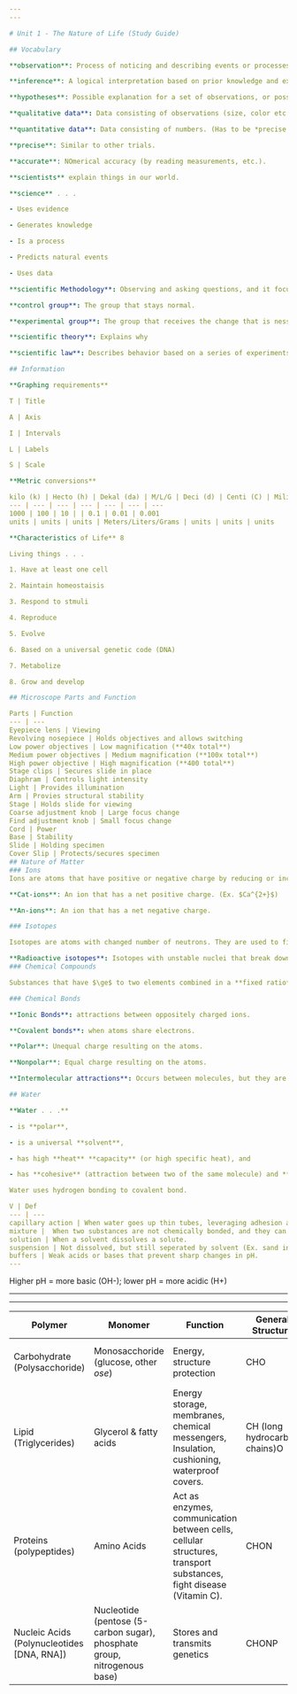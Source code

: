 ```yaml
---
---

# Unit 1 - The Nature of Life (Study Guide)

## Vocabulary

**observation**: Process of noticing and describing events or processes in a careful, orderly way.

**inference**: A logical interpretation based on prior knowledge and experience.

**hypotheses**: Possible explanation for a set of observations, or possible answers to a scientific question.

**qualitative data**: Data consisting of observations (size, color etc.).

**quantitative data**: Data consisting of numbers. (Has to be *precise and accurate*)

**precise**: Similar to other trials.

**accurate**: NOmerical accuracy (by reading measurements, etc.).

**scientists** explain things in our world.

**science** . . . 

- Uses evidence

- Generates knowledge

- Is a process

- Predicts natural events

- Uses data

**scientific Methodology**: Observing and asking questions, and it focuses on one factor at a time.

**control group**: The group that stays normal.

**experimental group**: The group that receives the change that is nessecerry to test.

**scientific theory**: Explains why

**scientific law**: Describes behavior based on a series of experiments.

## Information

**Graphing requirements**

T | Title

A | Axis

I | Intervals

L | Labels

S | Scale

**Metric conversions**

kilo (k) | Hecto (h) | Dekal (da) | M/L/G | Deci (d) | Centi (C) | Mili (m)
--- | --- | --- | --- | --- | --- | ---
1000 | 100 | 10 | | 0.1 | 0.01 | 0.001
units | units | units | Meters/Liters/Grams | units | units | units

**Characteristics of Life** 8

Living things . . . 

1. Have at least one cell

2. Maintain homeostaisis

3. Respond to stmuli

4. Reproduce

5. Evolve

6. Based on a universal genetic code (DNA)

7. Metabolize

8. Grow and develop

## Microscope Parts and Function

Parts | Function
--- | ---
Eyepiece lens | Viewing
Revolving nosepiece | Holds objectives and allows switching
Low power objectives | Low magnification (**40x total**)
Medium power objectives | Medium magnification (**100x total**)
High power objective | High magnification (**400 total**)
Stage clips | Secures slide in place
Diaphram | Controls light intensity
Light | Provides illumination
Arm | Provies structural stability
Stage | Holds slide for viewing
Coarse adjustment knob | Large focus change
Find adjustment knob | Small focus change
Cord | Power
Base | Stability
Slide | Holding specimen
Cover Slip | Protects/secures specimen
## Nature of Matter
### Ions
Ions are atoms that have positive or negative charge by reducing or increasing the number of electrons.

**Cat-ions**: An ion that has a net positive charge. (Ex. $Ca^{2+}$)

**An-ions**: An ion that has a net negative charge.

### Isotopes

Isotopes are atoms with changed number of neutrons. They are used to find the age of fossils, treat cancer, and used as tracers to help locate substance movement in living organisms.

**Radioactive isotopes**: Isotopes with unstable nuclei that break down.
### Chemical Compounds

Substances that have $\ge$ to two elements combined in a **fixed ratio**.

### Chemical Bonds

**Ionic Bonds**: attractions between oppositely charged ions.

**Covalent bonds**: when atoms share electrons.

**Polar**: Unequal charge resulting on the atoms.

**Nonpolar**: Equal charge resulting on the atoms.

**Intermolecular attractions**: Occurs between molecules, but they are very weak. Ex. Van der waals forces, **Hydrogen Bonds** (Bonding by $\pm$ attracting to each other).

## Water

**Water . . .**

- is **polar**,

- is a universal **solvent**,

- has high **heat** **capacity** (or high specific heat), and

- has **cohesive** (attraction between two of the same molecule) and **adhesive** (attraction between two chemically different molecules) capabilities.

Water uses hydrogen bonding to covalent bond.

V | Def
--- | ---
capillary action | When water goes up thin tubes, leveraging adhesion and cohesion.
mixture |  When two substances are not chemically bonded, and they can still be physically seperated.
solution | When a solvent dissolves a solute.
suspension | Not dissolved, but still seperated by solvent (Ex. sand in water).
buffers | Weak acids or bases that prevent sharp changes in pH.
---
```

Higher pH = more basic (OH-); lower pH = more acidic (H+)


<!--2.3+2.4-->

---
---

Polymer | Monomer | Function | General Structure | Molecular Structure | Examples
--- | --- | --- | --- | --- | ---
Carbohydrate (Polysacchoride) | Monosacchoride (glucose, other *ose*) | Energy, structure protection | CHO | ![carbohydrate molecular structure](https://chemistrytalk.org/wp-content/uploads/2023/03/beta-glucose-haworth-1.png) | Starch, rice, pasta
Lipid (Triglycerides) | Glycerol & fatty acids | Energy storage, membranes, chemical messengers, Insulation, cushioning, waterproof covers. | CH (long hydrocarbon chains)O | ![lipids molecular structure](https://chemistrytalk.org/wp-content/uploads/2023/03/221_Fatty_Acids_Shapes-01.jpg) | Oils, fish, avocado
Proteins (polypeptides) | Amino Acids | Act as enzymes, communication between cells, cellular structures, transport substances, fight disease (Vitamin C). | CHON | ![Protein structure](https://www.creative-proteomics.com/pronalyse/upload/image/what-are-protein-structure-1.jpg) | Meats, beans
Nucleic Acids (Polynucleotides [DNA, RNA]) | Nucleotide (pentose (5-carbon sugar), phosphate group, nitrogenous base) | Stores and transmits genetics | CHONP | ![Nucleic Acids molecular structure](https://study.com/cimages/multimages/16/Nucleotide_simple.png) | Strawberry, beef